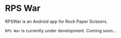RPS War
========

RPSWar is an Android app for Rock Paper Scissors.

`RPS War` is currently under development.
Coming soon...

